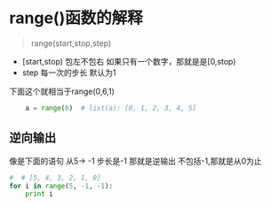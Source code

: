 # range()函数的解释

> range(start,stop,step)


* [start,stop) 包左不包右 如果只有一个数字，那就是是[0,stop)
* step 每一次的步长 默认为1


下面这个就相当于range(0,6,1) 
```python
    a = range(6)  # list(a): [0, 1, 2, 3, 4, 5]
```


## 逆向输出

像是下面的语句 从5-> -1 步长是-1 那就是逆输出 不包括-1,那就是从0为止
```python
#  # [5, 4, 3, 2, 1, 0]
for i in range(5, -1, -1):
    print i 
```
